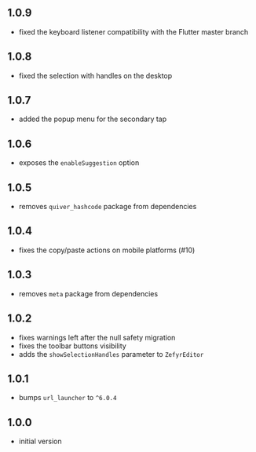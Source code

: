 ## 1.0.9

* fixed the keyboard listener compatibility with the Flutter master branch

## 1.0.8

* fixed the selection with handles on the desktop

## 1.0.7

* added the popup menu for the secondary tap

## 1.0.6

* exposes the `enableSuggestion` option

## 1.0.5

* removes `quiver_hashcode` package from dependencies

## 1.0.4

* fixes the copy/paste actions on mobile platforms (#10)

## 1.0.3

* removes `meta` package from dependencies

## 1.0.2

* fixes warnings left after the null safety migration
* fixes the toolbar buttons visibility
* adds the `showSelectionHandles` parameter to `ZefyrEditor`

## 1.0.1

* bumps `url_launcher` to `^6.0.4`

## 1.0.0

* initial version